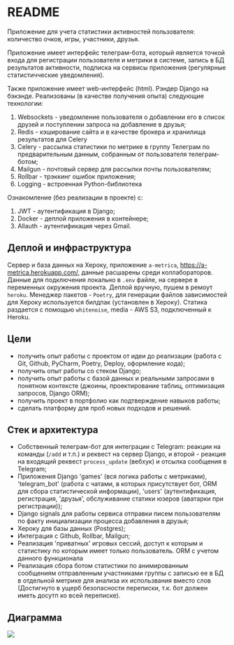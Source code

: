 # README

Приложение для учета статистики активностей пользователя: количество очков, игры, участники, друзья.

Приложение имеет интерфейс телеграм-бота, который является точкой входа для регистрации пользователя и метрики в 
системе, запись в БД результатов активности, подписка на сервисы приложения (регулярные статистичческие уведомления).

Также приложение имеет web-интерфейс (html). Рэндер Django на бэкэнде. Реализованы (в качестве получения опыта) 
следующие технологии:
1. Websockets - уведомление пользователя о добавлении его в список друзей и поступлении запроса на добавление в друзья;
2. Redis - кэширование сайта и в качестве брокера и хранилища результатов для Celery
3. Celery - рассылка статистики по метрике в группу Телеграм по предварительным данным, собранным от пользователя 
   телеграм-ботом;
4. Mailgun - почтовый сервер для рассылки почты пользователям;
5. Rollbar - трэккинг ошибок приложения;
6. Logging - встроенная Python-библиотека

Ознакомление (без реализации в проекте) с:
1. JWT - аутентификация в Django;
2. Docker - деплой приложения в контейнере;
3. Allauth - аутентификация через Gmail.

## Деплой и инфраструктура

Сервер и база данных на Хероку, приложение `a-metrica`, https://a-metrica.herokuapp.com/, данные расшарены среди 
коллабораторов. Данные для подключения локально в `.env` файле, на сервере в переменных окружения проекта. Деплой 
вручную, пушем в ремоут `heroku`. Менеджер пакетов - `Poetry`, для генерации файлов зависимостей для Хероку используется
билдпак (установлен в Хероку). Статика раздается с помощью `whitenoise`, media - AWS S3, подключенный к Heroku.

## Цели

- получить опыт работы с проектом от идеи до реализации (работа с Git, Github, PyCharm, Poetry, Deploy, оформление
  кода);
- получить опыт работы со стеком Django;
- получить опыт работы с базой данных и реальными запросами в понятном контексте (джоины, проектирование таблиц, 
  оптимизация запросов, Django ORM);
- получить проект в портфолио как подтверждение навыков работы;
- сделать платформу для проб новых подходов и решений.

## Стек и архитектура

- Собственный телеграм-бот для интеграции с Telegram: реакции на команды (`/add` и т.п.) и реквест на сервер Django, 
  и второй - реакция на входящий реквест `process_update` (вебхук) и отсылка сообщения в Telegram;
- Приложения Django 'games' (вся логика работы с метриками), 'telegram_bot' (работа с чатами, в которых присутствует 
  бот, ORM для сбора статистической информации), 'users' (аутентификация, регистрация, 'друзья', обслуживание статики
  юзеров (аватарки при регистрации));
- Django signals для работы сервиса отправки писем пользователям по факту инициализации процесса добавления в друзья;
- Хероку для базы данных (Postgres);
- Интеграция с Github, Rollbar, Mailgun;
- Реализация 'приватных' игровых сессий, доступ к которым и статистику по которым имеет только пользователь. 
  ORM с учетом данного функционала
- Реализация сбора ботом статистики по анимированным сообщениям отправленным участниками группы с записью ее в БД в
  отдельной метрике для анализа их использвания вместо слов (Достигнуто в ущерб безопасности переписки, т.к. бот должен
  иметь досутп ко всей переписке).

## Диаграмма

![](https://i.ibb.co/vsNbbzS/QOn-PGWWt-MUhh-U2p1c-C1pp5-D54t-Ay-Cl1-Kz-SJee-RMI.jpg)